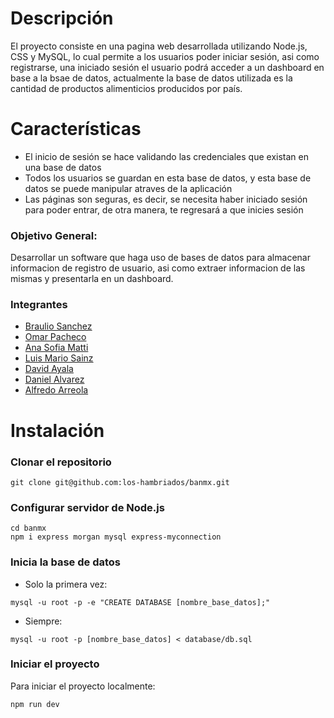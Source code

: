 # Descripción
El proyecto consiste en una pagina web desarrollada utilizando Node.js, CSS y MySQL, lo cual permite a los usuarios poder iniciar sesión, asi como registrarse, una iniciado sesión
el usuario podrá acceder a un dashboard en base a la bsae de datos, actualmente la base de datos utilizada es la cantidad de productos alimenticios producidos por país.

# Características
- El inicio de sesión se hace validando las credenciales que existan en una base de datos
- Todos los usuarios se guardan en esta base de datos, y esta base de datos se puede manipular atraves de la aplicación
- Las páginas son seguras, es decir, se necesita haber iniciado sesión para poder entrar, de otra manera, te regresará a que inicies sesión

### Objetivo General:
Desarrollar un software que haga uso de bases de datos para almacenar informacion de registro de usuario, asi como extraer informacion de las mismas y presentarla en un dashboard.

### Integrantes
 - [Braulio Sanchez](https://github.com/alesanchezb)
 - [Omar Pacheco](https://github.com/omarpach) 
 - [Ana Sofia Matti](https://github.com/venusielo) 
 - [Luis Mario Sainz](https://github.com/churroxd8) 
 - [David Ayala](https://github.com/jdayala111) 
 - [Daniel Alvarez](https://github.com/danuelalvarezt6) 
 - [Alfredo Arreola](https://github.com/curtax)

# Instalación

### Clonar el repositorio
```
git clone git@github.com:los-hambriados/banmx.git
```

### Configurar servidor de Node.js
```
cd banmx
npm i express morgan mysql express-myconnection
```

### Inicia la base de datos
- Solo la primera vez:
```
mysql -u root -p -e "CREATE DATABASE [nombre_base_datos];" 
```
- Siempre:
```
mysql -u root -p [nombre_base_datos] < database/db.sql                                   
```

### Iniciar el proyecto
Para iniciar el proyecto localmente:
```
npm run dev                                 
```
